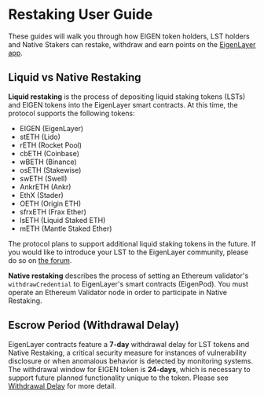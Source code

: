 # Restaking User Guide

These guides will walk you through how EIGEN token holders, LST holders and Native Stakers can restake, withdraw and earn points on the [EigenLayer app](https://app.eigenlayer.xyz/).

## **Liquid vs Native Restaking**

**Liquid restaking** is the process of depositing liquid staking tokens (LSTs) and EIGEN tokens into the EigenLayer smart contracts. At this time, the protocol supports the following tokens:

- EIGEN (EigenLayer)
- stETH (Lido)
- rETH (Rocket Pool)
- cbETH (Coinbase)
- wBETH (Binance)
- osETH (Stakewise)
- swETH (Swell)
- AnkrETH (Ankr)
- EthX (Stader)
- OETH (Origin ETH)
- sfrxETH (Frax Ether)
- lsETH (Liquid Staked ETH)
- mETH (Mantle Staked Ether)

The protocol plans to support additional liquid staking tokens in the future. If you would like to introduce your LST to the EigenLayer community, please do so on [the forum](https://forum.eigenlayer.xyz/t/about-the-new-lst-token-on-eigenlayer-category/6641).

**Native restaking** describes the process of setting an Ethereum validator's `withdrawCredential` to EigenLayer's smart contracts (EigenPod). You must operate an Ethereum Validator node in order to participate in Native Restaking.

## Escrow Period (Withdrawal Delay)

EigenLayer contracts feature a **7-day** withdrawal delay for LST tokens and Native Restaking, a critical security measure for instances of vulnerability disclosure or when anomalous behavior is detected by monitoring systems. The withdrawal window for EIGEN token is **24-days**, which is necessary to support future planned functionality unique to the token. Please see [Withdrawal Delay](/docs/eigenlayer/security/withdrawal-delay.md) for more detail.
